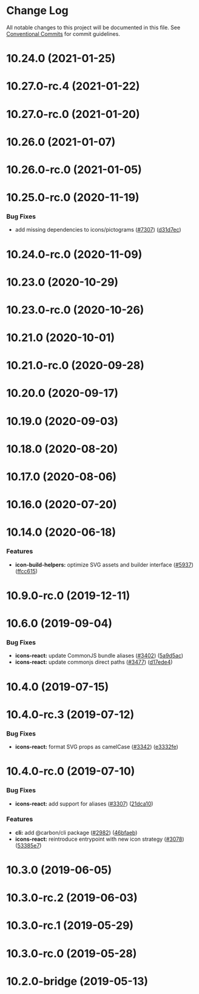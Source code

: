 # Change Log

All notable changes to this project will be documented in this file.
See [Conventional Commits](https://conventionalcommits.org) for commit guidelines.

# 10.24.0 (2021-01-25)



# 10.27.0-rc.4 (2021-01-22)



# 10.27.0-rc.0 (2021-01-20)



# 10.26.0 (2021-01-07)



# 10.26.0-rc.0 (2021-01-05)



# 10.25.0-rc.0 (2020-11-19)


### Bug Fixes

* add missing dependencies to icons/pictograms ([#7307](https://github.com/carbon-design-system/carbon/issues/7307)) ([d31d7ec](https://github.com/carbon-design-system/carbon/commit/d31d7ecf7d75c2f03ded6e92290e2f604c83a25e))



# 10.24.0-rc.0 (2020-11-09)



# 10.23.0 (2020-10-29)



# 10.23.0-rc.0 (2020-10-26)



# 10.21.0 (2020-10-01)



# 10.21.0-rc.0 (2020-09-28)



# 10.20.0 (2020-09-17)



# 10.19.0 (2020-09-03)



# 10.18.0 (2020-08-20)



# 10.17.0 (2020-08-06)



# 10.16.0 (2020-07-20)



# 10.14.0 (2020-06-18)


### Features

* **icon-build-helpers:** optimize SVG assets and builder interface ([#5937](https://github.com/carbon-design-system/carbon/issues/5937)) ([ffcc615](https://github.com/carbon-design-system/carbon/commit/ffcc6159dc6719a89be880be7a869f96e3009db8))



# 10.9.0-rc.0 (2019-12-11)



# 10.6.0 (2019-09-04)


### Bug Fixes

* **icons-react:** update CommonJS bundle aliases ([#3402](https://github.com/carbon-design-system/carbon/issues/3402)) ([5a9d5ac](https://github.com/carbon-design-system/carbon/commit/5a9d5ac416fe577cb11f6b74a53d2c16ddeb441d))
* **icons-react:** update commonjs direct paths ([#3477](https://github.com/carbon-design-system/carbon/issues/3477)) ([d17ede4](https://github.com/carbon-design-system/carbon/commit/d17ede4d4406fdb6c1179c1924449e199ea9a2ae))



# 10.4.0 (2019-07-15)



# 10.4.0-rc.3 (2019-07-12)


### Bug Fixes

* **icons-react:** format SVG props as camelCase ([#3342](https://github.com/carbon-design-system/carbon/issues/3342)) ([e3332fe](https://github.com/carbon-design-system/carbon/commit/e3332feb42e06facde0bc55baaca015dbc5c4da8))



# 10.4.0-rc.0 (2019-07-10)


### Bug Fixes

* **icons-react:** add support for aliases ([#3307](https://github.com/carbon-design-system/carbon/issues/3307)) ([21dca10](https://github.com/carbon-design-system/carbon/commit/21dca10a1343925c2a2b98fc6d2b0bfce2131638))


### Features

* **cli:** add @carbon/cli package ([#2982](https://github.com/carbon-design-system/carbon/issues/2982)) ([46bfaeb](https://github.com/carbon-design-system/carbon/commit/46bfaeb27311aa4d587d7fce4f825c5887e961ac))
* **icons-react:** reintroduce entrypoint with new icon strategy ([#3078](https://github.com/carbon-design-system/carbon/issues/3078)) ([53385e7](https://github.com/carbon-design-system/carbon/commit/53385e764ab34818951751909d37e67801c5f944))



# 10.3.0 (2019-06-05)



# 10.3.0-rc.2 (2019-06-03)



# 10.3.0-rc.1 (2019-05-29)



# 10.3.0-rc.0 (2019-05-28)



# 10.2.0-bridge (2019-05-13)
